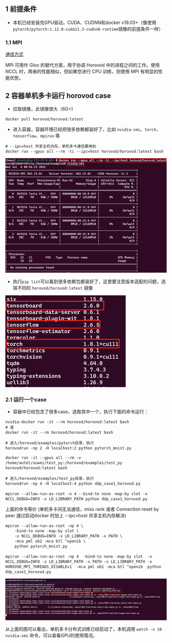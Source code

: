 ## 1 前提条件

- 本机已经安装完GPU驱动，CUDA、CUDNN和docker v19.03+（像使用`pytorch/pytorch:1.12.0-cuda11.3-cudnn8-runtime`镜像的前提条件一样）

### 1.1 MPI

[通信方式](./pytorch-通信方式.md)

MPI 可用作 Gloo 的替代方案，用于协调 Horovod 中的进程之间的工作。使用 NCCL 时，两者的性能相似，但如果您进行 CPU 训练，则使用 MPI 有明显的性能优势。

## 2 容器单机多卡运行 horovod case

- 拉取镜像，此镜像很大（6G+)

```shell
docker pull horovod/horovod:latest
```

- 进入容器，容器环境已经把很多依赖都装好了，比如 `nvidia-smi`、`torch`、`tensorflow`、`mpirun` 等
```shell
# --ipc=host 共享主机内存，单机多卡通信要用到
docker run --gpus all --rm -ti --ipc=host horovod/horovod:latest bash
```

![horovod-container](../docs/images/horovod-container.png)


- 执行`pip list`可以看到很多依赖包都装好了，这里要注意版本适配的问题，选择不同的 `horovod/horovod:latest` 镜像

![horovod-pip-list](../docs/images/horovod-pip-list.png)


### 2.1 运行一个case

- 容器中已经包含了很多case，选取其中一个，执行下面的命令运行：

```shell
nvidia-docker run -it --rm horovod/horovod:latest bash
# 或
docker run -it --rm horovod/horovod:latest bash

# 进入/horovod/examples/pytorch目录，执行
horovodrun -np 2 -H localhost:2 python pytorch_mnist.py
```

```shell
docker run -it --gpus all --rm -v /home/autel/xuwei/test_py:/horovod/examples/test_py horovod/horovod:latest bash

# 进入/horovod/examples/test_py目录，执行
horovodrun -np 4 -H localhost:4 python ddp_case1_horovod.py

mpirun --allow-run-as-root -n 4 --bind-to none -map-by slot -x NCCL_DEBUG=INFO -x LD_LIBRARY_PATH python ddp_case1_horovod.py
```

上面的命令等价 (单机多卡间无法通信，miss rank 或者 Connection reset by peer 通过启动docker 时加上 --ipc=host 共享主机内存解决)
```shell
mpirun --allow-run-as-root -np 4 \
    -bind-to none -map-by slot \
    -x NCCL_DEBUG=INFO -x LD_LIBRARY_PATH -x PATH \
    -mca pml ob1 -mca btl ^openib \
    python pytorch_mnist.py
    
mpirun --allow-run-as-root -np 4  -bind-to none -map-by slot  -x NCCL_DEBUG=INFO -x LD_LIBRARY_PATH -x PATH -x LD_LIBRARY_PATH -x HOROVOD_MPI_THREADS_DISABLE=1  -mca pml ob1 -mca btl ^openib  python ddp_case1_horovod.py
```

![horovod-case](../docs/images/horovod-case.png)

从上面的图可以看出，单机多卡分布式训练已经启动了，本机调用 `watch -n 10 nvidia-smi` 命令，可以查看GPU的使用情况。


